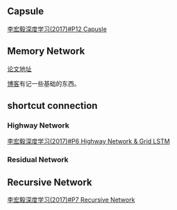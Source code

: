 ## Capsule
[李宏毅深度学习(2017)#P12 Capusle](https://www.bilibili.com/video/BV1Ux411S7rk?p=12)

## Memory Network
[论文地址](https://papers.nips.cc/paper/5846-end-to-end-memory-networks.pdf)

[博客](https://yan624.github.io/posts/5e27260b.html#Memory-Network)有记一些基础的东西。

## shortcut connection

### Highway Network
[李宏毅深度学习(2017)#P6 Highway Network & Grid LSTM](https://www.bilibili.com/video/BV1Ux411S7rk?p=6)

### Residual Network

## Recursive Network
[李宏毅深度学习(2017)#P7 Recursive Network](https://www.bilibili.com/video/BV1Ux411S7rk?p=7)



